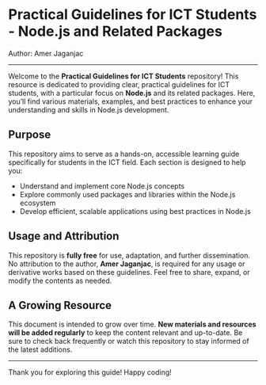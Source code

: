 # Practical Guidelines for ICT Students - Node.js and Related Packages

Author: Amer Jaganjac

---

Welcome to the **Practical Guidelines for ICT Students** repository! This resource is dedicated to providing clear, practical guidelines for ICT students, with a particular focus on **Node.js** and its related packages. Here, you’ll find various materials, examples, and best practices to enhance your understanding and skills in Node.js development.

## Purpose

This repository aims to serve as a hands-on, accessible learning guide specifically for students in the ICT field. Each section is designed to help you:

- Understand and implement core Node.js concepts
- Explore commonly used packages and libraries within the Node.js ecosystem
- Develop efficient, scalable applications using best practices in Node.js

## Usage and Attribution

This repository is **fully free** for use, adaptation, and further dissemination. No attribution to the author, **Amer Jaganjac**, is required for any usage or derivative works based on these guidelines. Feel free to share, expand, or modify the contents as needed.

## A Growing Resource

This document is intended to grow over time. **New materials and resources will be added regularly** to keep the content relevant and up-to-date. Be sure to check back frequently or watch this repository to stay informed of the latest additions.

---

Thank you for exploring this guide! Happy coding!
